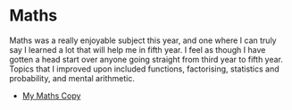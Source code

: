 <html>
<h1>Maths</h1>
<body>
  <p>Maths was a really enjoyable subject this year, and one where I can truly say I learned a lot that will help me in fifth year. I feel as though I have gotten a head start over anyone going straight from third year to fifth year. Topics that I improved upon included functions, factorising, statistics and probability, and mental arithmetic.</p>
  <ul><li><a href = "//Maths Copy.pdf" target = "_blank">My Maths Copy</a></li></ul>
</body>
</html>
